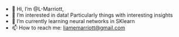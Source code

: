 - 👋 Hi, I’m @L-Marriott,
- 👀 I’m interested in data! Particularly things with interesting insights
- 🌱 I’m currently learning neural networks in SKlearn
- 📫 How to reach me: liamemarriott@gmail.com

<!---
L-Marriott/L-Marriott is a ✨ special ✨ repository because its `README.md` (this file) appears on your GitHub profile.
You can click the Preview link to take a look at your changes.
--->
